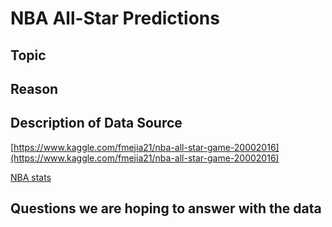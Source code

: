 # NBA All-Star Predictions

## Topic

## Reason

## Description of Data Source

[https://www.kaggle.com/fmejia21/nba-all-star-game-20002016](https://www.kaggle.com/fmejia21/nba-all-star-game-20002016)

[NBA stats](https://www.kaggle.com/c0011006cyc/nba-stats)

## Questions we are hoping to answer with the data







